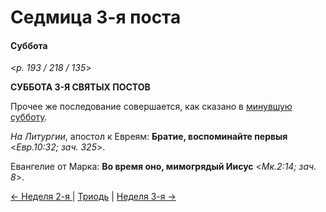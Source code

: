 
# Седмица 3-я поста

#### Суббота

<*p. 193 / 218 / 135*>

**СУББОТА 3-Я СВЯТЫХ ПОСТОВ**

Прочее же последование совершается, как сказано в [минувшую субботу](A_09_MES_week2.md#Суббота).

*На Литургии*, апостол к Евреям: **Братие, воспоминайте первыя** <*Евр.10:32; зач. 325*>.

Евангелие от Марка: **Во время оно, мимогрядый Иисус** <*Мк.2:14; зач. 8*>.

[← Неделя 2-я ](A_10_MES_sunday2.md) | [Триодь](README.md) | [Неделя 3-я →](A_12_MES_sunday3.md)
